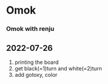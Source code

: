# Omok
### Omok with renju

2022-07-26
-------------
1. printing the board
2. get black(=1)turn and white(=2)turn
3. add gotoxy, color
